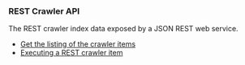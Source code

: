 ### REST Crawler API

The REST crawler index data exposed by a JSON REST web service.

* [Get the listing of the crawler items](list.md)
* [Executing a REST crawler item](run.md)